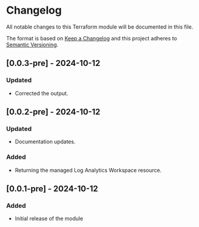 # Changelog

All notable changes to this Terraform module will be documented in this file.

The format is based on [Keep a Changelog](https://keepachangelog.com/en/1.0.0/) and this project adheres to [Semantic Versioning](https://semver.org/spec/v2.0.0.html).

## [0.0.3-pre] - 2024-10-12

### Updated
- Corrected the output.

## [0.0.2-pre] - 2024-10-12

### Updated
- Documentation updates.

### Added
- Returning the managed Log Analytics Workspace resource.

## [0.0.1-pre] - 2024-10-12

### Added
- Initial release of the module
